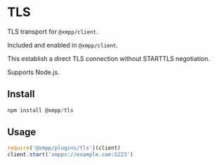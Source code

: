 # TLS

TLS transport for `@xmpp/client`.

Included and enabled in `@xmpp/client`.

This establish a direct TLS connection without STARTTLS negotiation.

Supports Node.js.

## Install

```js
npm install @xmpp/tls
```

## Usage

```js
require('@xmpp/plugins/tls')(client)
client.start('xmpps://example.com:5223')
```
